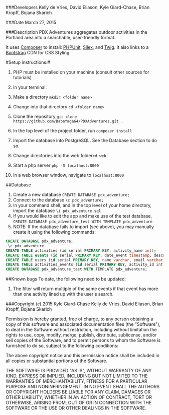 ###Developers
Kelly de Vries, David Eliason, Kyle Giard-Chase, Brian Kropff, Bojana Skarich

###Date
March 27, 2015

###Description
PDX Adventures aggregates outdoor activities in the Portland area into a searchable, user-friendly format.  

It uses <a href='https://getcomposer.org/'>Composer</a> to install:
<a href="https://phpunit.de/" target="_blank">PHPUnit</a>, <a href="http://silex.sensiolabs.org/" target="_blank">Silex</a>, and <a href="http://twig.sensiolabs.org/" target="_blank">Twig</a>.  It also links to a <a href="http://www.bootstrapcdn.com/" target="_blank">Bootstrap</a> CDN for CSS Styling.


#Setup instructions:#
1.  PHP must be installed on your machine (consult other sources for tutorials)

2.  In your terminal:
  1.  Make a directory `mkdir <folder name>`<br>
  2.  Change into that directory `cd <folder name>` <br>
  3.  Clone the repository `git clone https://github.com/BabaYaga64/PDXAdventures.git .`<br>
  4. In the top level of the project folder, run `composer install`<br>
  5. Import the database into PostgreSQL. See the Database section to do so.<br>
  6. Change directories into the web folder`cd web`<br>
  7. Start a php server `php -S localhost:8000`
  8. In a web browser window, navigate to `localhost:8000`

##Database
1. Create a new database `CREATE DATABASE pdx_adventure;`<br>
2. Connect to the database `\c pdx_adventure;`<br>
3. In your command shell, and in the top level of your home directory, import the database `\i pdx_adventure.sql`<br>
4. If you would like to edit the app and make use of the test database, `CREATE DATABASE pdx_adventure_test WITH TEMPLATE pdx_adventure`<br>
5. NOTE: If the database fails to import (see above), you may manually create it using the following commands:<br>
```sql
CREATE DATABASE pdx_adventure;
 \c pdx_adventure
CREATE TABLE activities (id serial PRIMARY KEY, activity_name int);
CREATE TABLE events (id serial PRIMARY KEY, date_event timestamp, description varchar, event_name varchar, location varchar, user_id int);
CREATE TABLE users (id serial PRIMARY KEY, name varchar, email varchar, phone varchar);
CREATE TABLE activities_events (id serial PRIMARY KEY, activity_id int, event_id int);
CREATE DATABASE pdx_adventure_test WITH TEMPLATE pdx_adventure;
```
##Known bugs
To date, the following need to be updated:<br>
1. The filter will return multiple of the same events if that event has more than one activity lined up with the user's search.

###Copyright (c) 2015 Kyle Giard-Chase Kelly de Vries, David Eliason, Brian Kropff, Bojana Skarich

Permission is hereby granted, free of charge, to any person obtaining a copy
of this software and associated documentation files (the "Software"), to deal
in the Software without restriction, including without limitation the rights
to use, copy, modify, merge, publish, distribute, sublicense, and/or sell
copies of the Software, and to permit persons to whom the Software is
furnished to do so, subject to the following conditions:

The above copyright notice and this permission notice shall be included in
all copies or substantial portions of the Software.

THE SOFTWARE IS PROVIDED "AS IS", WITHOUT WARRANTY OF ANY KIND, EXPRESS OR
IMPLIED, INCLUDING BUT NOT LIMITED TO THE WARRANTIES OF MERCHANTABILITY,
FITNESS FOR A PARTICULAR PURPOSE AND NONINFRINGEMENT. IN NO EVENT SHALL THE
AUTHORS OR COPYRIGHT HOLDERS BE LIABLE FOR ANY CLAIM, DAMAGES OR OTHER
LIABILITY, WHETHER IN AN ACTION OF CONTRACT, TORT OR OTHERWISE, ARISING FROM,
OUT OF OR IN CONNECTION WITH THE SOFTWARE OR THE USE OR OTHER DEALINGS IN
THE SOFTWARE.
